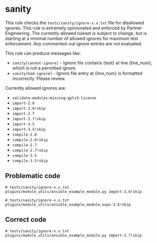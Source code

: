 # sanity

This rule checks the `tests/sanity/ignore-x.x.txt` file for disallowed ignores.
This rule is extremely opinionated and enforced by Partner Engineering. The
currently allowed ruleset is subject to change, but is starting at a minimal
number of allowed ignores for maximum test enforcement. Any commented-out ignore
entries are not evaluated.

This rule can produce messages like:

- `sanity[cannot-ignore]` - Ignore file contains {test} at line {line_num},
  which is not a permitted ignore.
- `sanity[bad-ignore]` - Ignore file entry at {line_num} is formatted
  incorrectly. Please review.

Currently allowed ignores are:

- `validate-modules:missing-gplv3-license`
- `import-2.6`
- `import-2.6!skip`
- `import-2.7`
- `import-2.7!skip`
- `import-3.5`
- `import-3.5!skip`
- `compile-2.6`
- `compile-2.6!skip`
- `compile-2.7`
- `compile-2.7!skip`
- `compile-3.5`
- `compile-3.5!skip`

## Problematic code

```
# tests/sanity/ignore-x.x.txt
plugins/module_utils/ansible_example_module.py import-3.6!skip
```

```
# tests/sanity/ignore-x.x.txt
plugins/module_utils/ansible_example_module.oops-3.6!skip
```

## Correct code

```
# tests/sanity/ignore-x.x.txt
plugins/module_utils/ansible_example_module.py import-2.7!skip
```
